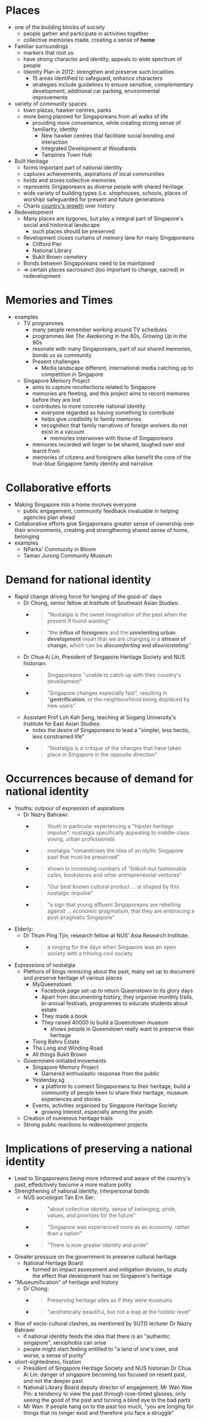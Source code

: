 <style>body {width: 90%} .markdown-body blockquote {margin-bottom: 3px} .markdown-body li>p {margin-top: 3px; margin-bottom: 3px;}</style>

# Places
- one of the building blocks of society
	- people gather and participate in activities together
	- collective memories made, creating a sense of __home__
- Familiar surroundings
	- markers that root us
	- have strong character and identity, appeals to wide spectrum of people
	- Identity Plan in 2012: strengthen and preserve such localities
		- 15 areas identified to safeguard, enhance characters
		- strategies include guidelines to ensure sensitive, complementary development, additional car parking, environmental improvements
- variety of community spaces
	- town plazas, hawker centres, parks
	- more being planned for Singaporeans from all walks of life
		- providing more convenience, while creating strong sense of familiarity, identity
			- New hawker centres that facilitate social bonding and interaction
			- Integrated Development at Woodlands
			- Tampines Town Hub
- Built Heritage
	- forms important part of national identity
	- captures achievements, aspirations of local communities
	- holds and stores collective memories
	- represents Singaporeans as diverse people with shared heritage
	- wide variety of building types (i.e. shophouses, schools, places of worship) safeguarded for present and future generations
	- Charts [country's growth](#memories-and-times) over history
- Redevelopment
	- Many places are bygones, but play a integral part of Singapore's social and historical landscape
		- such places should be preserved
	- Revelopment closes curtains of memory lane for many Singaporeans
		- Clifford Pier
		- National Library
		- Bukit Brown cemetery
	- Bonds between Singaporeans need to be maintained
	- ⇒ certain places sacrosanct (too important to change, sacred) in redevelopment  

# Memories and Times
- examples
	- TV programmes
		- many people remember working around TV schedules
		- programmes like _The Awakening_ in the 80s, _Growing Up_ in the 90s
		- resonate with many Singaporeans, part of our shared memories, bonds us as community
		- Present challenges
			- Media landscape different, international media catching up to competition in Singapore
	- Singapore Memory Project
		- aims to capture recollections related to Singapore
		- memories are fleeting, and this project aims to record memores before they are lost
		- contributes to more concrete national identity
			- everyone regarded as having something to contribute
			- helps give credibility to family memories
			- recognition that family narratives of foreign workers do not exist in a vacuum
				- memories interwoven with those of Singaporeans
		- memories recorded will linger to be shared, laughed over and learnt from
		- memories of citizens and foreigners alike benefit the core of the true-blue Singapore family identity and narrative

# Collaborative efforts
- Making Singapore into a home involves everyone
	- public engagement, community feedback invaluable in helping agencies plan ahead
- Collaborative efforts give Singaporeans greater sense of ownership over their environments, creating and strengthening shared sense of home, belonging
- examples
	- NParks' Community in Bloom
	- Taman Jurong Community Museum

# Demand for national identity
- Rapid change driving force for longing of the good-ol' days
	- Dr Chong, senior fellow at Institute of Southeast Asian Studies: 
		- > "Nostalgia is the sweet imagination of the past when the present if found wanting"
		- > "the **influx of foreigners** and the **unrelenting urban development** mean that we are changing in a **stream of change**, which can be **_discomforting_ and _disorientating_**"
	- Dr Chua Ai Lin, President of Singapore Heritage Society and NUS historian:
		- > Singaporeans "unable to catch up with their country's development"
		- > "Singapore changes especially fast", resulting in "**gentrification**, or the neighbourhood being displaced by new users"
	- Assistant Prof Loh Kah Seng, teaching at Sogang University's Institute for East Asian Studies: 
		- notes the desire of Singaporeans to lead a "simpler, less hectic, less constrained life"
		- > "Nostalgia is a critique of the changes that have taken place in Singapore in the opposite direction"

# Occurrences because of demand for national identity
- Youths: outpour of expression of aspirations
	- Dr Nazry Bahrawi:
		- > Youth in particular experiencing a "hipster heritage impulse": nostalgia specifically appealing to middle-class young, urban professionals
		- > nostalgia "romanticises the idea of an idyllic Singapore past that must be preserved"
		- > shown in increasing numbers of "folkish but fashionable cafes, bookstores and other entrepreneurial ventures"
		- > "Our best known cultural product ... is shaped by this nostalgic impulse"
		- > "a sign that young affluent Singaporeans are rebelling against ... economic pragmatism, that they are embracing a post-pragmatic Singapore"
- Elderly: 
	- Dr Thum Ping Tjin, research fellow at NUS' Asia Research Institute:
		- > a longing for the days when Singapore was an open society with a trhiving civil society
- Expressions of nostalgia
	- Plethora of blogs remiscing about the past, many set up to document and preserve heritage of various places
		- MyQueenstown	
			- Facebook page set up to return Queenstown to its glory days
			- Apart from documenting history, they organise monthly trails, bi-annual festivals, programmes to educate students about estate
			- They made a book
			- They raised $40000$ to build a Queenstown museum
				- shows people in Queenstown really want to preserve their heritage
		- Tiong Bahru Estate
		- The Long and Winding Road
		- All things Bukit Brown
	- Government-initiated movements
		- Singapore Memory Project
			- Garnered enthusiastic response from the public
		- Yesterday.sg
			- a platform to connect Singaporeans to their heritage, build a community of people keen to share their heritage, museum experiences and stories
		- Events, activities organised by Singapore Heritage Society
			- growing interest, especially among the youth
	- Creation of numerous heritage trails
	- Strong public reactions to redevelopment projects

# Implications of preserving a national identity
- Lead to Singaporeans being more informed and aware of the country's past, effedctively become a more mature polity
- Strengthening of national identity, interpersonal bonds
	- NUS sociologist Tan Ern Ser:
		- > "about collective identity, sense of belonging, pride, values, and priorities for the future"
		- > "Singapore was experienced more as an economy, rather than a nation"
		- > "There is now greater identity and pride"
- Greater pressure on the government to preserve cultural heritage
	- National Heritage Board
		- formed an impact assessment and mitigation division, to study the effect that development has on Singapore's heritage
- "Museumification" of heritage and history
	- Dr Chong: 
		- > Preserving heritage sites as if they were museums
		- > "aesthetically beautiful, but not a leap at the holistic level"
- Rise of socio-cultural clashes, as mentioned by SUTD lecturer Dr Nazry Bahrawi
	- if national identity feeds the idea that there is an "authentic singapore", xenophobia can arise
	- people might start feeling entitled to "a land of one's own, and worse, a sense of purity"
- short-sightedness, fixation
	- President of Singapore Heritage Society and NUS historian Dr Chua Ai Lin: danger of singapore becoming too focused on resent past, and not the deeper past
	- National Library Board deputy director of engagement, Mr Wan Wee Pin: a tendency to view the past through rose-tinted glasses, only seeing the good of the past and turning a blind eye to the bad parts
	- Mr Wan: if people hang on to the past too much, "you are longing for things that no longer exist and therefore you face a struggle"
